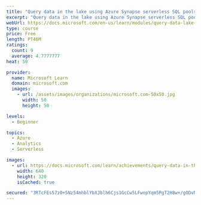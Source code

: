 ```yaml
---
title: "Query data in the lake using Azure Synapse serverless SQL pools"
excerpt: "Query data in the lake using Azure Synapse serverless SQL pools"
webUrl: https://docs.microsoft.com/en-us/learn/modules/query-data-lake-using-azure-synapse-serverless-sql-pools/
type: course
price: Free
length: PT46M
ratings:
  count: 9
  average: 4.7777777
heat: 50

provider:
  name: Microsoft Learn
  domain: microsoft.com
  images:
    - url: /assets/images/organizations/microsoft.com-50x50.jpg
      width: 50
      height: 50

levels:
  - Beginner

topics:
  - Azure
  - Analytics
  - Serverless

images:
  - url: https://docs.microsoft.com/learn/achievements/query-data-in-the-lake-using-azure-synapse-serverless-sql-pools-social.png
    width: 640
    height: 320
    isCached: true

secured: "3RTcFEs57z0+5Nz54mhblYbXJblh6Cjs1GcCw5LFwopYqm5PgT2H8w+/gODvNmosCDYDM4YXZXRlrvjf8rlQIGJUhUofvjhzEvpDP3mGVJswETZkkcXIo+u280abUwW3/dSctpjnhIGZaZxILhv5rYM9qtyuQ7yq/3g1E6ZAtZeQemyXsrROYPSVNOt9j4b0u7EyyXHJHvD0KtRpufkxu+9H9zh5DFDi0Q5lbLQRZP4G1Bf1EAnEBjccpWcIbU84p+yIYbddLLPgnkAxecJQVdXhevdIjkQosxnkg7job3PTgTNBe2cyDxMjZyS20iXy8Yx+mDWGhf/xDJ6YmA5mjLZzjYBw0UekJMBx1VmCZSzeeKFb6zA/aAuY/XlXaK57ZpGVxQqjM6FpZAwAS2f7P3oIBTDZY/KjYdStxBpBdvg=;PiFB6y64mY+SbunmYRTznw=="
---
```



